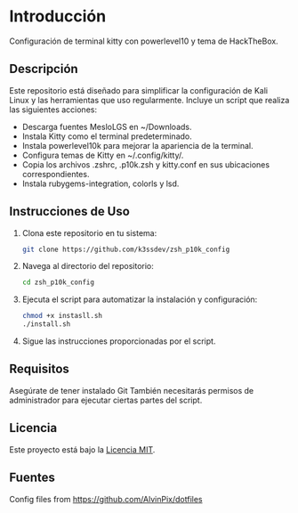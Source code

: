 # Introducción

Configuración de terminal kitty con powerlevel10 y tema de HackTheBox.

## Descripción

Este repositorio está diseñado para simplificar la configuración de Kali Linux y las herramientas que uso regularmente. Incluye un script que realiza las siguientes acciones:

- Descarga fuentes MesloLGS en ~/Downloads.
- Instala Kitty como el terminal predeterminado.
- Instala powerlevel10k para mejorar la apariencia de la terminal.
- Configura temas de Kitty en ~/.config/kitty/.
- Copia los archivos .zshrc, .p10k.zsh y kitty.conf en sus ubicaciones correspondientes.
- Instala rubygems-integration, colorls y lsd.

## Instrucciones de Uso

1. Clona este repositorio en tu sistema:

   ```bash
   git clone https://github.com/k3ssdev/zsh_p10k_config
   ```

2. Navega al directorio del repositorio:

   ```bash
   cd zsh_p10k_config
   ```

3. Ejecuta el script para automatizar la instalación y configuración:

   ```bash
   chmod +x instasll.sh
   ./install.sh
   ```

4. Sigue las instrucciones proporcionadas por el script.

## Requisitos

Asegúrate de tener instalado Git También necesitarás permisos de administrador para ejecutar ciertas partes del script.

## Licencia

Este proyecto está bajo la [Licencia MIT](LICENSE).


## Fuentes
Config files from https://github.com/AlvinPix/dotfiles 
